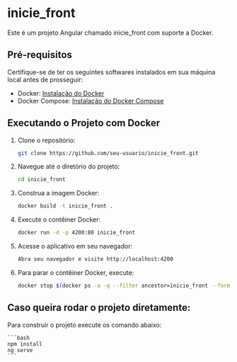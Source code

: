 # inicie_front

Este é um projeto Angular chamado inicie_front com suporte a Docker.

## Pré-requisitos

Certifique-se de ter os seguintes softwares instalados em sua máquina local antes de prosseguir:

- Docker: [Instalação do Docker](https://docs.docker.com/get-docker/)
- Docker Compose: [Instalação do Docker Compose](https://docs.docker.com/compose/install/)

## Executando o Projeto com Docker

1. Clone o repositório:

    ```bash
    git clone https://github.com/seu-usuario/inicie_front.git
    ```

2. Navegue até o diretório do projeto:

    ```bash
    cd inicie_front
    ```

3. Construa a imagem Docker:

    ```bash
    docker build -t inicie_front .
    ```

4. Execute o contêiner Docker:

    ```bash
    docker run -d -p 4200:80 inicie_front
    ```

5. Acesse o aplicativo em seu navegador:

    ```bash
    Abra seu navegador e visite http://localhost:4200
    ```

6. Para parar o contêiner Docker, execute:

    ```bash
    docker stop $(docker ps -a -q --filter ancestor=inicie_front --format="{{.ID}}")
    ```

## Caso queira rodar o projeto diretamente:

Para construir o projeto execute os comando abaixo:

    ```bash
    npm install
    ng serve
    ```
